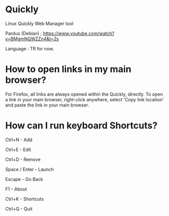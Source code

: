 # Quickly

Linux Quickly Web Manager tool

Pardus (Debian) ;
https://www.youtube.com/watch?v=BMgmNQWZZn4&t=2s

Language : TR for now.

# How to open links in my main browser?

For Firefox, all links are always opened within the Quickly, directly. To open a link in your main browser, right-click anywhere, select 'Copy link location' and paste the link in your main browser.

# How can I run keyboard Shortcuts?

Ctrl+N - Add

Ctrl+E - Edit

Ctrl+D - Remove

Space / Enter - Launch

Escape - Go Back

F1 - About

Ctrl+K - Shortcuts

Ctrl+Q - Quit
